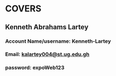 # COVERS
## Kenneth Abrahams Lartey

### Account Name/username: Kenneth-Lartey
### Email: kalartey004@st.ug.edu.gh
### password: expoWeb123
